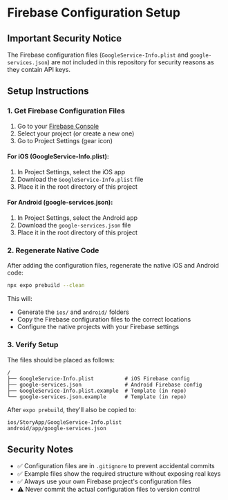 # Firebase Configuration Setup

## Important Security Notice

The Firebase configuration files (`GoogleService-Info.plist` and `google-services.json`) are not included in this repository for security reasons as they contain API keys.

## Setup Instructions

### 1. Get Firebase Configuration Files

1. Go to your [Firebase Console](https://console.firebase.google.com/)
2. Select your project (or create a new one)
3. Go to Project Settings (gear icon)

#### For iOS (GoogleService-Info.plist):

1. In Project Settings, select the iOS app
2. Download the `GoogleService-Info.plist` file
3. Place it in the root directory of this project

#### For Android (google-services.json):

1. In Project Settings, select the Android app
2. Download the `google-services.json` file
3. Place it in the root directory of this project

### 2. Regenerate Native Code

After adding the configuration files, regenerate the native iOS and Android code:

```bash
npx expo prebuild --clean
```

This will:

- Generate the `ios/` and `android/` folders
- Copy the Firebase configuration files to the correct locations
- Configure the native projects with your Firebase settings

### 3. Verify Setup

The files should be placed as follows:

```
/
├── GoogleService-Info.plist          # iOS Firebase config
├── google-services.json              # Android Firebase config
├── GoogleService-Info.plist.example  # Template (in repo)
└── google-services.json.example      # Template (in repo)
```

After `expo prebuild`, they'll also be copied to:

```
ios/StoryApp/GoogleService-Info.plist
android/app/google-services.json
```

## Security Notes

- ✅ Configuration files are in `.gitignore` to prevent accidental commits
- ✅ Example files show the required structure without exposing real keys
- ✅ Always use your own Firebase project's configuration files
- ⚠️ Never commit the actual configuration files to version control
